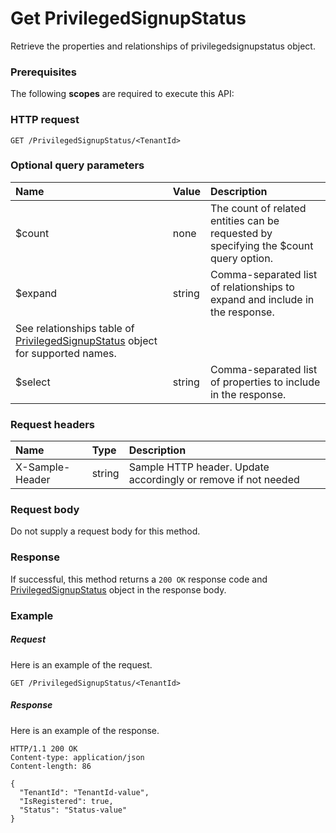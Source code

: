 # Get PrivilegedSignupStatus

Retrieve the properties and relationships of privilegedsignupstatus object.
### Prerequisites
The following **scopes** are required to execute this API: 
### HTTP request
<!-- { "blockType": "ignored" } -->
```http
GET /PrivilegedSignupStatus/<TenantId>
```
### Optional query parameters
|Name|Value|Description|
|:---------------|:--------|:-------|
|$count|none|The count of related entities can be requested by specifying the $count query option.|
|$expand|string|Comma-separated list of relationships to expand and include in the response. 
See relationships table of [PrivilegedSignupStatus](../resources/privilegedsignupstatus.md) object for supported names. |
|$select|string|Comma-separated list of properties to include in the response.|

### Request headers
| Name       | Type | Description|
|:-----------|:------|:----------|
| X-Sample-Header  | string  | Sample HTTP header. Update accordingly or remove if not needed|

### Request body
Do not supply a request body for this method.
### Response
If successful, this method returns a `200 OK` response code and [PrivilegedSignupStatus](../resources/privilegedsignupstatus.md) object in the response body.
### Example
##### Request
Here is an example of the request.
<!-- {
  "blockType": "request",
  "name": "get_privilegedsignupstatus"
}-->
```http
GET /PrivilegedSignupStatus/<TenantId>
```
##### Response
Here is an example of the response.
<!-- {
  "blockType": "response",
  "truncated": false,
  "@odata.type": "microsoft.graph.privilegedsignupstatus"
} -->
```http
HTTP/1.1 200 OK
Content-type: application/json
Content-length: 86

{
  "TenantId": "TenantId-value",
  "IsRegistered": true,
  "Status": "Status-value"
}
```

<!-- uuid: edccbf76-4cca-4682-8ef3-d6fd9b3df186
2015-10-19 09:46:35 UTC -->
<!-- {
  "type": "#page.annotation",
  "description": "Get PrivilegedSignupStatus",
  "keywords": "",
  "section": "documentation",
  "tocPath": ""
}-->